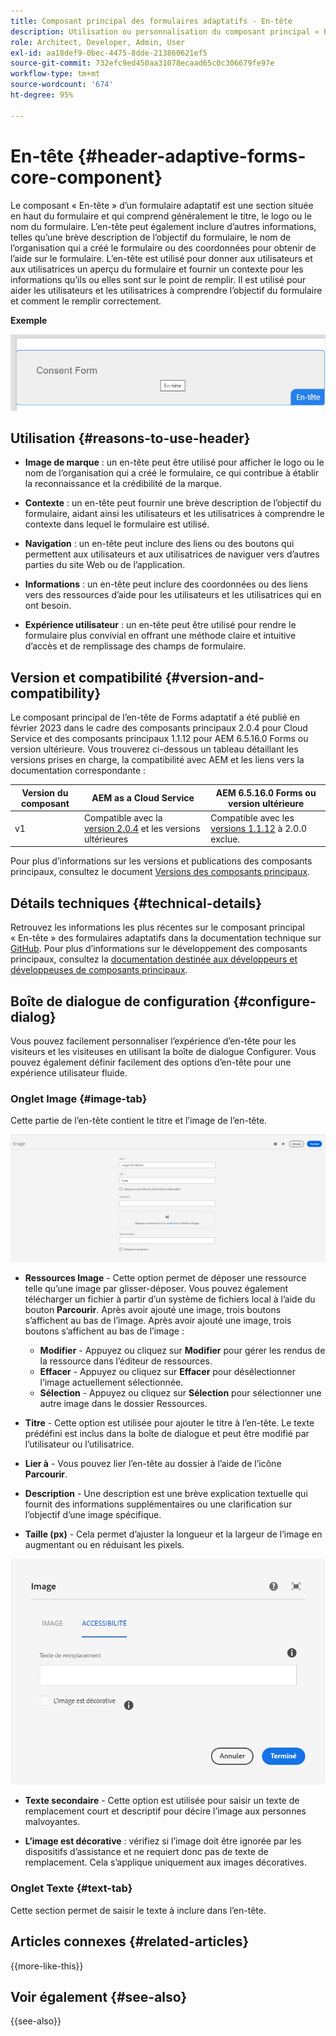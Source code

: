 ```yaml
---
title: Composant principal des formulaires adaptatifs - En-tête
description: Utilisation ou personnalisation du composant principal « En-tête » des formulaires adaptatifs.
role: Architect, Developer, Admin, User
exl-id: aa18def9-0bec-4475-8dde-213860621ef5
source-git-commit: 732efc9ed450aa31078ecaad65c0c306679fe97e
workflow-type: tm+mt
source-wordcount: '674'
ht-degree: 95%

---
```


# En-tête {#header-adaptive-forms-core-component}

Le composant « En-tête » d’un formulaire adaptatif est une section située en haut du formulaire et qui comprend généralement le titre, le logo ou le nom du formulaire. L’en-tête peut également inclure d’autres informations, telles qu’une brève description de l’objectif du formulaire, le nom de l’organisation qui a créé le formulaire ou des coordonnées pour obtenir de l’aide sur le formulaire. L’en-tête est utilisé pour donner aux utilisateurs et aux utilisatrices un aperçu du formulaire et fournir un contexte pour les informations qu’ils ou elles sont sur le point de remplir. Il est utilisé pour aider les utilisateurs et les utilisatrices à comprendre l’objectif du formulaire et comment le remplir correctement.

**Exemple**

![exemple](/help/adaptive-forms/assets/header.png)

## Utilisation {#reasons-to-use-header}

- **Image de marque** : un en-tête peut être utilisé pour afficher le logo ou le nom de l’organisation qui a créé le formulaire, ce qui contribue à établir la reconnaissance et la crédibilité de la marque.

- **Contexte** : un en-tête peut fournir une brève description de l’objectif du formulaire, aidant ainsi les utilisateurs et les utilisatrices à comprendre le contexte dans lequel le formulaire est utilisé.

- **Navigation** : un en-tête peut inclure des liens ou des boutons qui permettent aux utilisateurs et aux utilisatrices de naviguer vers d’autres parties du site Web ou de l’application.

- **Informations** : un en-tête peut inclure des coordonnées ou des liens vers des ressources d’aide pour les utilisateurs et les utilisatrices qui en ont besoin.

- **Expérience utilisateur** : un en-tête peut être utilisé pour rendre le formulaire plus convivial en offrant une méthode claire et intuitive d’accès et de remplissage des champs de formulaire.

## Version et compatibilité {#version-and-compatibility}

Le composant principal de l’en-tête de Forms adaptatif a été publié en février 2023 dans le cadre des composants principaux 2.0.4 pour Cloud Service et des composants principaux 1.1.12 pour AEM 6.5.16.0 Forms ou version ultérieure. Vous trouverez ci-dessous un tableau détaillant les versions prises en charge, la compatibilité avec AEM et les liens vers la documentation correspondante :

| Version du composant | AEM as a Cloud Service | AEM 6.5.16.0 Forms ou version ultérieure |
|---|---|---|
| v1 | Compatible avec la <br>[version 2.0.4](/help/adaptive-forms/version.md) et les versions ultérieures | Compatible avec les<br>[versions 1.1.12](/help/adaptive-forms/version.md) à 2.0.0 exclue. |

Pour plus d’informations sur les versions et publications des composants principaux, consultez le document [Versions des composants principaux](/help/adaptive-forms/version.md).


<!-- ## Sample Component Output {#sample-component-output}

To experience the Accordion Component as well as see examples of its configuration options as well as HTML and JSON output, visit the [Component Library](https://adobe.com/go/aem_cmp_library_accordion). -->

## Détails techniques {#technical-details}

Retrouvez les informations les plus récentes sur le composant principal « En-tête » des formulaires adaptatifs dans la documentation technique sur [GitHub](https://github.com/adobe/aem-core-forms-components/tree/master/ui.af.apps/src/main/content/jcr_root/apps/core/fd/components/form/pageheader/v1/pageheader). Pour plus d’informations sur le développement des composants principaux, consultez la [documentation destinée aux développeurs et développeuses de composants principaux](/help/developing/overview.md).

## Boîte de dialogue de configuration {#configure-dialog}

Vous pouvez facilement personnaliser l’expérience d’en-tête pour les visiteurs et les visiteuses en utilisant la boîte de dialogue Configurer. Vous pouvez également définir facilement des options d’en-tête pour une expérience utilisateur fluide.

### Onglet Image {#image-tab}

Cette partie de l’en-tête contient le titre et l’image de l’en-tête.

![Onglet Image](/help/adaptive-forms/assets/header_image.png)

- **Ressources Image** - Cette option permet de déposer une ressource telle qu’une image par glisser-déposer. Vous pouvez également télécharger un fichier à partir d’un système de fichiers local à l’aide du bouton **Parcourir**. Après avoir ajouté une image, trois boutons s’affichent au bas de l’image. Après avoir ajouté une image, trois boutons s’affichent au bas de l’image :
   - **Modifier** - Appuyez ou cliquez sur **Modifier** pour gérer les rendus de la ressource dans l’éditeur de ressources.
   - **Effacer** - Appuyez ou cliquez sur **Effacer** pour désélectionner l’image actuellement sélectionnée.
   - **Sélection** - Appuyez ou cliquez sur **Sélection** pour sélectionner une autre image dans le dossier Ressources.

- **Titre** - Cette option est utilisée pour ajouter le titre à l’en-tête. Le texte prédéfini est inclus dans la boîte de dialogue et peut être modifié par l’utilisateur ou l’utilisatrice.
- **Lier à** - Vous pouvez lier l’en-tête au dossier à l’aide de l’icône **Parcourir**.
- **Description** - Une description est une brève explication textuelle qui fournit des informations supplémentaires ou une clarification sur l’objectif d’une image spécifique.
- **Taille (px)** - Cela permet d’ajuster la longueur et la largeur de l’image en augmentant ou en réduisant les pixels.

![Onglet Accessibilité](/help/adaptive-forms/assets/header_accessibility.png)

- **Texte secondaire** - Cette option est utilisée pour saisir un texte de remplacement court et descriptif pour décire l’image aux personnes malvoyantes.

- **L’image est décorative** : vérifiez si l’image doit être ignorée par les dispositifs d’assistance et ne requiert donc pas de texte de remplacement. Cela s’applique uniquement aux images décoratives.

### Onglet Texte {#text-tab}

Cette section permet de saisir le texte à inclure dans l’en-tête.

<!--

## Related article {#related-article}

* [Create a standalone Adaptive Form](https://experienceleague.adobe.com/docs/experience-manager-cloud-service/content/forms/adaptive-forms-authoring/authoring-adaptive-forms-core-components/create-an-adaptive-form-on-forms-cs/creating-adaptive-form-core-components.html)

-->

## Articles connexes {#related-articles}

{{more-like-this}}

## Voir également {#see-also}

{{see-also}}
